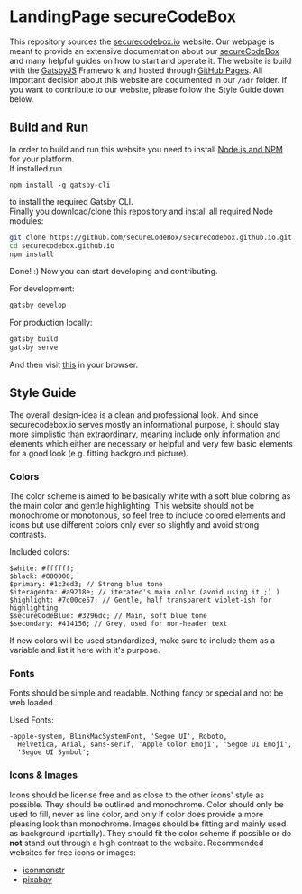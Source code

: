 # LandingPage secureCodeBox

This repository sources the [securecodebox.io] website. Our webpage is meant to provide an extensive documentation about our [secureCodeBox] and many helpful guides on how to start and operate it. The website is build with the [GatsbyJS] Framework and hosted through [GitHub Pages]. All important decision about this website are documented in our `/adr` folder. If you want to contribute to our website, please follow the Style Guide down below.

## Build and Run

In order to build and run this website you need to install [Node.js and NPM] for your platform.  
If installed run 

```
npm install -g gatsby-cli 
```

to install the required Gatsby CLI.  
Finally you download/clone this repository and install all required Node modules:

```bash
git clone https://github.com/secureCodeBox/securecodebox.github.io.git
cd securecodebox.github.io
npm install
```
Done! :) Now you can start developing and contributing.  

For development: 
```bash
gatsby develop
```
For production locally:
```bash
gatsby build
gatsby serve
```
And then visit [this](http://localhost:8000/) in your browser.


## Style Guide

The overall design-idea is a clean and professional look. And since securecodebox.io serves mostly an informational purpose, it should stay more simplistic than extraordinary, meaning include only information and elements which either are necessary or helpful and very few basic elements for a good look (e.g. fitting background picture). 

### Colors

The color scheme is aimed to be basically white with a soft blue coloring as the main color and gentle highlighting. This website should not be monochrome or monotonous, so feel free to include colored elements and icons but use different colors only ever so slightly and avoid strong contrasts.

Included colors:

```
$white: #ffffff; 
$black: #000000;
$primary: #1c3ed3; // Strong blue tone
$iteragenta: #a9218e; // iteratec's main color (avoid using it ;) )
$highlight: #7c00ce57; // Gentle, half transparent violet-ish for highlighting
$secureCodeBlue: #3296dc; // Main, soft blue tone 
$secondary: #414156; // Grey, used for non-header text
```

If new colors will be used standardized, make sure to include them as a variable and list it here with it's purpose.

### Fonts

Fonts should be simple and readable. Nothing fancy or special and not be web loaded.

Used Fonts:

```
-apple-system, BlinkMacSystemFont, 'Segoe UI', Roboto,
  Helvetica, Arial, sans-serif, 'Apple Color Emoji', 'Segoe UI Emoji',
  'Segoe UI Symbol';
```

### Icons & Images 

Icons should be license free and as close to the other icons' style as possible. They should be outlined and monochrome. Color should only be used to fill, never as line color, and only if color does provide a more pleasing look than monochrome. Images should be fitting and mainly used as background (partially). They should fit the color scheme if possible or do __not__ stand out through a high contrast to the website. Recommended websites for free icons or images: 

-   [iconmonstr](https://iconmonstr.com/) 
-   [pixabay](https://pixabay.com/)



[securecodebox.io]: https://securecodebox.github.io
[secureCodeBox]: https://github.com/secureCodeBox/secureCodeBox
[GatsbyJS]: https://www.gatsbyjs.org/
[GitHub Pages]: https://pages.github.com/
[Node.js and NPM]: https://nodejs.org/en/download/